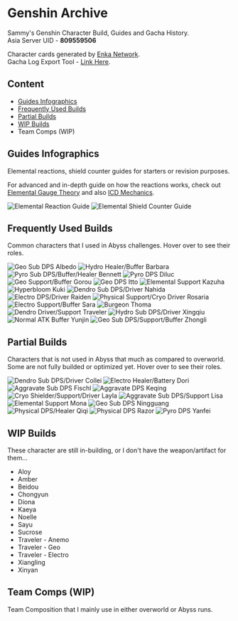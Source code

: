 # Genshin Archive
<p>
Sammy's Genshin Character Build, Guides and Gacha History.<br>
Asia Server UID - <strong>809559506</strong><br>
</p>

Character cards generated by [Enka Network](https://enka.network "Enka Network").<br>
Gacha Log Export Tool - [Link Here](https://github.com/smeraldoflower/genshin-gacha-export "Genshin Gacha Export").

## Content
- [Guides Infographics](#guides-infographics)
- [Frequently Used Builds](#frequently-used-builds)
- [Partial Builds](#partial-builds)
- [WIP Builds](#wip-builds)
- Team Comps (WIP)

## Guides Infographics
<p>Elemental reactions, shield counter guides for starters or revision purposes.</p>
<p>For advanced and in-depth guide on how the reactions works, check out <a href="https://www.youtube.com/watch?v=CRYFIJlmXFA">Elemental Gauge Theory</a> and also <a href="https://www.youtube.com/watch?v=kXXovknJDMI">ICD Mechanics</a>.</p>

![Elemental Reaction Guide](/guides/Genshin_Reaction_Infograhpics_Sammy_01.png "Elemental Reaction Guide")
![Elemental Shield Counter Guide](/guides/Genshin_Reaction_Infograhpics_Sammy_02.png "Elemental Shield Counter Guide")

## Frequently Used Builds
<p>Common characters that I used in Abyss challenges. Hover over to see their roles.</p>

![Geo Sub DPS Albedo](/builds/albedo.png "Geo Sub DPS Albedo")
![Hydro Healer/Buffer Barbara](/builds/barbara.png "Hydro Healer/Buffer Barbara")
![Pyro Sub DPS/Buffer/Healer Bennett](/builds/bennett.png "Pyro Sub DPS/Buffer/Healer Bennett")
![Pyro DPS Diluc](/builds/diluc.png "Pyro DPS Diluc")
![Geo Support/Buffer Gorou](/builds/gorou.png "Geo Support/Buffer Gorou")
![Geo DPS Itto](/builds/itto.png "Geo DPS Itto")
![Elemental Support Kazuha](/builds/kazuha.png "Elemental Support Kazuha")
![Hyperbloom Kuki](/builds/kuki.png "Hyperbloom Kuki")
![Dendro Sub DPS/Driver Nahida](/builds/nahida.png "Dendro Sub DPS/Driver Nahida")
![Electro DPS/Driver Raiden](/builds/raiden.png "Electro DPS/Driver Raiden")
![Physical Support/Cryo Driver Rosaria](/builds/rosaria.png "Physical Support/Cryo Driver Rosaria")
![Electro Support/Buffer Sara](/builds/sara.png "Electro Support/Buffer Sara")
![Burgeon Thoma](/builds/thoma.png "Burgeon Thoma")
![Dendro Driver/Support Traveler](/builds/traveler-dendro.png "Dendro Driver Traveler")
![Hydro Sub DPS/Driver Xingqiu](/builds/xingqiu.png "Hydro Sub DPS/Driver Xingqiu")
![Normal ATK Buffer Yunjin](/builds/yunjin.png "Normal ATK Buffer Yunjin")
![Geo Sub DPS/Support/Buffer Zhongli](/builds/zhongli.png "Geo Sub DPS/Support/Buffer Zhongli")

## Partial Builds
<p>Characters that is not used in Abyss that much as compared to overworld. Some are not fully builded or optimized yet. Hover over to see their roles.</p>

![Dendro Sub DPS/Driver Collei](/builds/collei.png "Dendro Sub DPS/Driver Collei")
![Electro Healer/Battery Dori](/builds/dori.png "Electro Healer/Battery Dori")
![Aggravate Sub DPS Fischl](/builds/fischl.png "Aggravate Sub DPS Fischl")
![Aggravate DPS Keqing](/builds/keqing.png "Aggravate DPS Keqing")
![Cryo Shielder/Support/Driver Layla](/builds/layla.png "Cryo Shielder/Support/Driver Layla")
![Aggravate Sub DPS/Support Lisa](/builds/lisa.png "Aggravate Sub DPS/Support Lisa")
![Elemental Support Mona](/builds/mona.png "Elemental Support Mona")
![Geo Sub DPS Ningguang](/builds/ningguang.png "Geo Sub DPS Ningguang")
![Physical DPS/Healer Qiqi](/builds/qiqi.png "Physical DPS/Healer Qiqi")
![Physical DPS Razor](/builds/razor.png "Physical DPS Razor")
![Pyro DPS Yanfei](/builds/yanfei.png "Pyro DPS Yanfei")

## WIP Builds
<p>These character are still in-building, or I don't have the weapon/artifact for them...</p>
<ul>
  <li>Aloy</li>
  <li>Amber</li>
  <li>Beidou</li>
  <li>Chongyun</li>
  <li>Diona</li>
  <li>Kaeya</li>
  <li>Noelle</li>
  <li>Sayu</li>
  <li>Sucrose</li>
  <li>Traveler - Anemo</li>
  <li>Traveler - Geo</li>
  <li>Traveler - Electro</li>
  <li>Xiangling</li>
  <li>Xinyan</li> 
</ul>


## Team Comps (WIP)
<p>
Team Composition that I mainly use in either overworld or Abyss runs.
</p>

